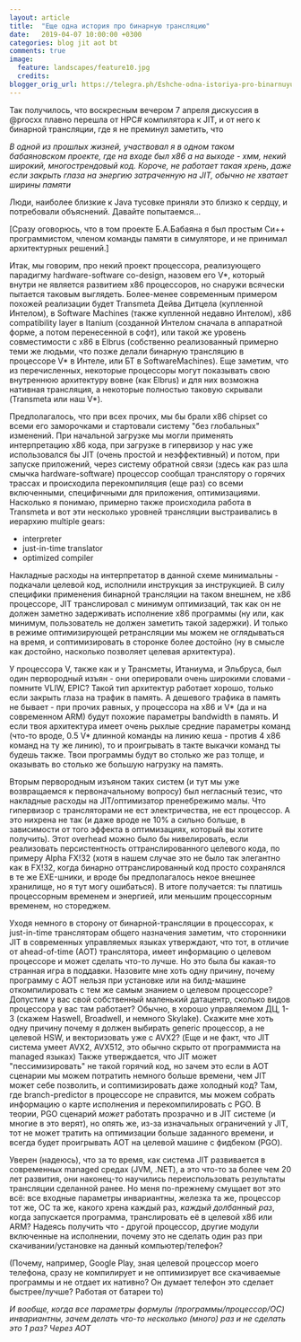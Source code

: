 ```yaml
---
layout: article
title:  "Еще одна история про бинарную трансляцию"
date:   2019-04-07 10:00:00 +0300
categories: blog jit aot bt
comments: true
image:
  feature: landscapes/feature10.jpg
  credits:
blogger_orig_url: https://telegra.ph/Eshche-odna-istoriya-pro-binarnuyu-translyaciyu-04-07
---
```



Так получилось, что воскресным вечером 7 апреля дискуссия в @procxx плавно перешла от HPC# компилятора к JIT, и от него к бинарной трансляции, где я не преминул заметить, что

_В одной из прошлых жизней, участвовал я в одном таком бабаяновском проекте, где на входе был x86 а на выходе - хмм, некий широкий, многострендовый код. Короче, не работает такая хрень, даже если закрыть глаза на энергию затраченную на JIT, обычно не хватает ширины памяти_

Люди, наиболее близкие к Java тусовке приняли это близко к сердцу, и потребовали объяснений. Давайте попытаемся...

[Сразу оговорюсь, что в том проекте Б.А.Бабаяна я был простым Си++ программистом, членом команды памяти в симуляторе, и не принимал архитектурных решений.]

Итак, мы говорим, про некий проект процессора, реализующего парадигму hardware-software co-design, назовем его V*, который внутри не является развитием x86 процессоров, но снаружи всячески пытается таковым выглядеть. Более-менее современным примером похожей реализации будет Transmeta Дейва Дитцела (купленной Интелом), в Software Machines (также купленной недавно Интелом), x86 compatibility layer в Itanium (созданной Интелом сначала в аппаратной форме, а потом перенесенной в софт), или такой же уровень совместимости с x86 в Elbrus (собственно реализованный примерно теми же людьми, что позже делали бинарную трансляцию в процессоре V* в Интеле, или БТ в SoftwareMachines). Еще заметим, что из перечисленных, некоторые процессоры могут показывать свою внутреннюю архитектуру вовне (как Elbrus) и для них возможна нативная трансляция, а некоторые полностью таковую скрывали (Transmeta или наш V*). 

Предполагалось, что при всех прочих, мы бы брали x86 chipset со всеми его заморочками и стартовали систему "без глобальных" изменений. При начальной загрузке мы могли применять интерпретацию x86 кода, при загрузке в гипервизор у нас уже использовался бы JIT (очень простой и неэффективный) и потом, при запуске приложений, через систему обратной связи (здесь как раз шла смычка hardware-software) процессор сообщал транслятору о горячих трассах и происходила перекомпиляция (еще раз) со всеми включенными, специфичными для приложения, оптимизациями. Насколько я понимаю, примерно также происходила работа в Transmeta и вот эти несколько уровней трансляции выстраивались в иерархию multiple gears:

* interpreter
* just-in-time translator
* optimized compiler

Накладные расходы на интерпретатор в данной схеме минимальны - подкачали целевой код, исполнили инструкция за инструкцией. В силу специфики применения бинарной трансляции на таком внешнем, не x86 процессоре, JIT транслировал с минимум оптимизаций, так как он не должен заметно задерживать исполнение  x86 программы (ну или, как минимум, пользователь не должен заметить такой задержки). И только в режиме оптимизирующей ретрансляции мы можем не оглядываться на время, и соптимизировать в сторонке более достойно (ну в смысле как достойно, насколько позволяет целевая архитектура).

У процессора V, также как и у Трансметы, Итаниума, и Эльбруса, был один первородный изъян - они оперировали очень широкими словами - помните VLIW, EPIC? Такой тип архитектур работает хорошо, только если закрыть глаза на трафик в память. А дешевого трафика в память не бывает - при прочих равных, у процессора на x86 и V* (да и на современном ARM) будут похожие параметры bandwidth в память. И если твоя архитектура имеет очень рыхлые средние параметры команд (что-то вроде, 0.5 V* длинной команды на линию кеша - против 4 x86 команд на ту же линию), то и проигрывать в такте выкачки команд ты будешь также. Твои программы будут во столько же раз толще, и оказывать во столько же большую нагрузку на память. 

Вторым первородным изъяном таких систем (и тут мы уже возвращаемся к первоначальному вопросу) был негласный тезис, что накладные расходы на JIT/оптимизатор пренебрежимо малы. Что гипервизор с трансляторами не ест электричества, не ест процессор. А это нихрена не так (и даже вроде не 10% а сильно больше, в зависимости от того эффекта в оптимизациях, который вы хотите получить). Этот overhead можно было бы нивелировать, если реализовать персистентность оттранслированного целевого кода, по примеру Alpha FX!32 (хотя в нашем случае это не было так элегантно как в FX!32, когда бинарно оттранслированный код просто сохранялся в те же EXE-шники, и вроде бы предполагалось некое внешнее хранилище, но я тут могу ошибаться). В итоге получается: ты платишь процессорным временем и энергией, или меньшим процессорным временем, но стореджем.

Уходя немного в сторону от бинарной-трансляции в процессорах, к just-in-time трансляторам общего назначения заметим, что сторонники JIT в современных управляемых языках утверждают, что тот, в отличие от ahead-of-time (AOT) транслятора, имеет информацию о целевом процессоре и может сделать что-то лучше. Но это была бы какая-то странная игра в поддавки. Назовите мне хоть одну причину, почему программу с AOT нельзя при установке или на билд-машине откомпилировать с тем же самым знанием о целевом процессоре? Допустим у вас свой собственный маленький датацентр, cколько видов процессора у вас там работает? Обычно, в хорошо управляемом ДЦ, 1-3 (скажем Haswell, Broadwell, и немного Skylake). Скажите мне хоть одну причину почему я должен выбирать generic процессор, а не целевой HSW, и векторизовать уже с AVX2? (Еще и не факт, что JIT система умеет AVX2, AVX512, это обычно скрыто от программиста на managed языках) Также утверждается, что JIT может "пессимизировать" не такой горячий код, но зачем это если в AOT сценарии мы можем потратить немного больше времени, чем JIT может себе позволить, и соптимизировать даже холодный код? Там, где branch-predictor в процессоре не справится, мы можем собрать информацию о карте исполнения и перекомпилировать с PGO. В теории, PGO сценарий _может_ работать прозрачно и в JIT системе (и многие в это верят), но опять же, из-за изначальных ограничений у JIT, тот не может тратить на оптимизации больше заданного времени, и всегда будет проигрывать AOT на целевой машине с фидбеком (PGO).

Уверен (надеюсь), что за то время, как система JIT развивается в современных managed средах (JVM, .NET), а это что-то за более чем 20 лет развития, они наконец-то научились переиспользовать результаты трансляции сделанной ранее. Но меня по-прежнему смущает вот это всё: все входные параметры инвариантны, железка та же, процессор тот же, ОС та же, какого хрена каждый раз, _каждый долбанный раз_, когда запускается программа, транслировать её в целевой x86 или ARM? Надеясь получить что - другой процессор, другие модули включенные на исполнении, почему это не сделать один раз при скачивании/установке на данный компьютер/телефон? 

(Почему, например, Google Play, зная целевой процессор моего телефона, сразу не компилирует и не оптимизирует все скачиваемые программы и не отдает их нативно? Он думает телефон это сделает быстрее/лучше? Работая от батареи то)

_И вообще, когда все параметры формулы (программы/процессор/ОС) инвариантны, зачем делать что-то несколько (много) раз и не сделать это 1 раз? Через AOT_

